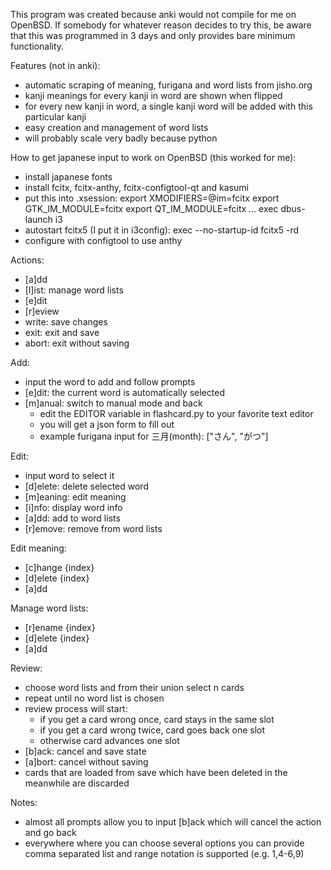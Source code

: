 This program was created because anki would not compile for me on OpenBSD.
If somebody for whatever reason decides to try this, be aware that this was programmed in 3 days and only provides bare minimum functionality.

Features (not in anki):
- automatic scraping of meaning, furigana and word lists from jisho.org
- kanji meanings for every kanji in word are shown when flipped
- for every new kanji in word, a single kanji word will be added with this particular kanji
- easy creation and management of word lists 
- will probably scale very badly because python

How to get japanese input to work on OpenBSD (this worked for me):
- install japanese fonts
- install fcitx, fcitx-anthy, fcitx-configtool-qt and kasumi
- put this into .xsession:
        export XMODIFIERS=@im=fcitx
        export GTK_IM_MODULE=fcitx
        export QT_IM_MODULE=fcitx
        ...
        exec dbus-launch i3
- autostart fcitx5 (I put it in i3config):
        exec --no-startup-id fcitx5 -rd
- configure with configtool to use anthy

Actions:
- [a]dd
- [l]ist: manage word lists
- [e]dit
- [r]eview
- write: save changes
- exit: exit and save
- abort: exit without saving

Add:
- input the word to add and follow prompts
- [e]dit: the current word is automatically selected
- [m]anual: switch to manual mode and back
    - edit the EDITOR variable in flashcard.py to your favorite text editor
    - you will get a json form to fill out
    - example furigana input for 三月(month): ["さん", "がつ"]

Edit:
- input word to select it
- [d]elete: delete selected word
- [m]eaning: edit meaning
- [i]nfo: display word info
- [a]dd: add to word lists
- [r]emove: remove from word lists

Edit meaning:
- [c]hange {index}
- [d]elete {index}
- [a]dd

Manage word lists:
- [r]ename {index}
- [d]elete {index}
- [a]dd

Review:
- choose word lists and from their union select n cards
- repeat until no word list is chosen
- review process will start:
    - if you get a card wrong once, card stays in the same slot
    - if you get a card wrong twice, card goes back one slot
    - otherwise card advances one slot
- [b]ack: cancel and save state
- [a]bort: cancel without saving
- cards that are loaded from save which have been deleted in the meanwhile are discarded

Notes:
- almost all prompts allow you to input [b]ack which will cancel the action and go back
- everywhere where you can choose several options you can provide comma separated list and range notation is supported (e.g. 1,4-6,9)
